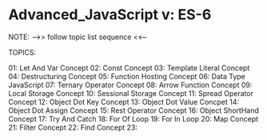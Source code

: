 # Advanced_JavaScript v: ES-6

NOTE: -->> follow topic list sequence <<--

TOPICS:

01: Let And Var Concept
02: Const Concept
03: Template Literal Concept
04: Destructuring Concept
05: Function Hosting Concept
06: Data Type JavaScript
07: Ternary Operator Concept
08: Arrow Function Concept
09: Local Storage Concept
10: Sessional Storage Concept
11: Spread Operator Concept
12: Object Dot Key Concept
13: Object Dot Value Concpet
14: Object Dot Assign Concept
15: Rest Operator Concept
16: Object ShortHand Concept
17: Try And Catch
18: For Of Loop
19: For In Loop
20: Map Concept
21: Filter Concept
22: Find Concept
23: 
